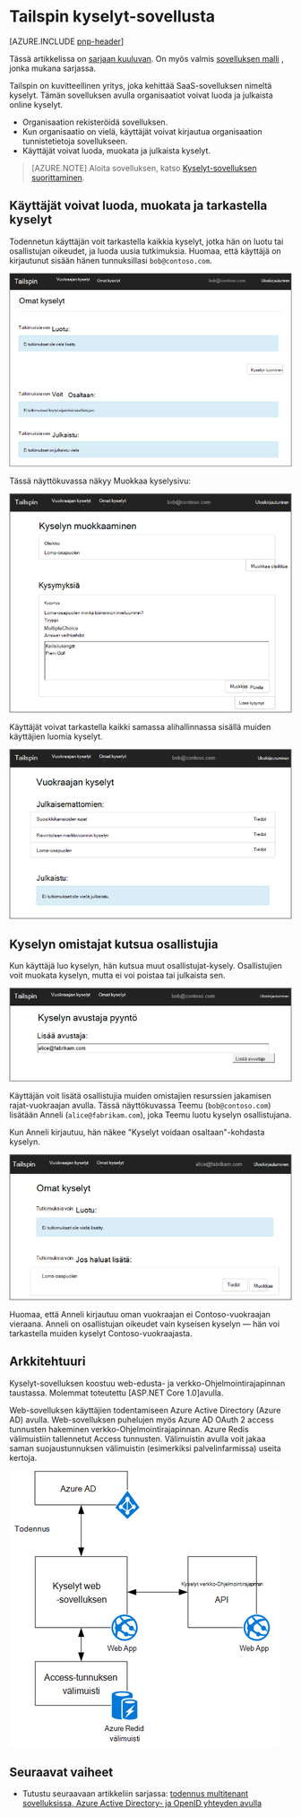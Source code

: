 <properties
   pageTitle="Tietoja Tailspin kyselyt-sovellus | Microsoft Azure"
   description="Tailspin kyselyt sovelluksen yleiskatsaus"
   services=""
   documentationCenter="na"
   authors="MikeWasson"
   manager="roshar"
   editor=""
   tags=""/>

<tags
   ms.service="guidance"
   ms.devlang="dotnet"
   ms.topic="article"
   ms.tgt_pltfrm="na"
   ms.workload="na"
   ms.date="05/23/2016"
   ms.author="mwasson"/>

# <a name="about-the-tailspin-surveys-application"></a>Tailspin kyselyt-sovellusta

[AZURE.INCLUDE [pnp-header](../../includes/guidance-pnp-header-include.md)]

Tässä artikkelissa on [sarjaan kuuluvan]. On myös valmis [sovelluksen malli] , jonka mukana sarjassa.

Tailspin on kuvitteellinen yritys, joka kehittää SaaS-sovelluksen nimeltä kyselyt. Tämän sovelluksen avulla organisaatiot voivat luoda ja julkaista online kyselyt.

- Organisaation rekisteröidä sovelluksen.
- Kun organisaatio on vielä, käyttäjät voivat kirjautua organisaation tunnistetietoja sovellukseen.
- Käyttäjät voivat luoda, muokata ja julkaista kyselyt.

> [AZURE.NOTE] Aloita sovelluksen, katso [Kyselyt-sovelluksen suorittaminen].

## <a name="users-can-create-edit-and-view-surveys"></a>Käyttäjät voivat luoda, muokata ja tarkastella kyselyt

Todennetun käyttäjän voit tarkastella kaikkia kyselyt, jotka hän on luotu tai osallistujan oikeudet, ja luoda uusia tutkimuksia. Huomaa, että käyttäjä on kirjautunut sisään hänen tunnuksillasi `bob@contoso.com`.

![Kyselyt-sovellus](media/guidance-multitenant-identity/surveys-screenshot.png)

Tässä näyttökuvassa näkyy Muokkaa kyselysivu:

![Kyselyn muokkaaminen](media/guidance-multitenant-identity/edit-survey.png)

Käyttäjät voivat tarkastella kaikki samassa alihallinnassa sisällä muiden käyttäjien luomia kyselyt.

![Vuokraajan kyselyt](media/guidance-multitenant-identity/tenant-surveys.png)

## <a name="survey-owners-can-invite-contributors"></a>Kyselyn omistajat kutsua osallistujia

Kun käyttäjä luo kyselyn, hän kutsua muut osallistujat-kysely. Osallistujien voit muokata kyselyn, mutta ei voi poistaa tai julkaista sen.  

![Lisää avustaja](media/guidance-multitenant-identity/add-contributor.png)

Käyttäjän voit lisätä osallistujia muiden omistajien resurssien jakamisen rajat-vuokraajan avulla. Tässä näyttökuvassa Teemu (`bob@contoso.com`) lisätään Anneli (`alice@fabrikam.com`), joka Teemu luotu kyselyn osallistujana.

Kun Anneli kirjautuu, hän näkee "Kyselyt voidaan osaltaan"-kohdasta kyselyn.

![Kyselyn avustaja](media/guidance-multitenant-identity/contributor.png)

Huomaa, että Anneli kirjautuu oman vuokraajan ei Contoso-vuokraajan vieraana. Anneli on osallistujan oikeudet vain kyseisen kyselyn &mdash; hän voi tarkastella muiden kyselyt Contoso-vuokraajasta.

## <a name="architecture"></a>Arkkitehtuuri

Kyselyt-sovelluksen koostuu web-edusta- ja verkko-Ohjelmointirajapinnan taustassa. Molemmat toteutettu [ASP.NET Core 1.0]avulla.

Web-sovelluksen käyttäjien todentamiseen Azure Active Directory (Azure AD) avulla. Web-sovelluksen puhelujen myös Azure AD OAuth 2 access tunnusten hakeminen verkko-Ohjelmointirajapinnan. Azure Redis välimuistiin tallennetut Access tunnusten. Välimuistin avulla voit jakaa saman suojaustunnuksen välimuistin (esimerkiksi palvelinfarmissa) useita kertoja.

![Arkkitehtuuri](media/guidance-multitenant-identity/architecture.png)

## <a name="next-steps"></a>Seuraavat vaiheet

- Tutustu seuraavaan artikkeliin sarjassa: [todennus multitenant sovelluksissa, Azure Active Directory- ja OpenID yhteyden avulla][authentication]

<!-- Links -->

[authentication]: guidance-multitenant-identity-authenticate.md
[sarjaan kuuluvan]: guidance-multitenant-identity.md
[Kyselyt-sovelluksen suorittaminen]: https://github.com/Azure-Samples/guidance-identity-management-for-multitenant-apps/blob/master/docs/running-the-app.md
[ASP.NET-Core 1.0]: https://docs.asp.net/en/latest/
[sovelluksen malli]: https://github.com/Azure-Samples/guidance-identity-management-for-multitenant-apps
